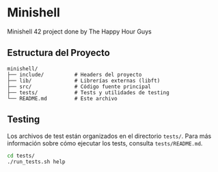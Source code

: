 # Minishell
Minishell 42 project done by The Happy Hour Guys

## Estructura del Proyecto

```
minishell/
├── include/          # Headers del proyecto
├── lib/              # Librerías externas (libft)
├── src/              # Código fuente principal
├── tests/            # Tests y utilidades de testing
└── README.md         # Este archivo
```

## Testing

Los archivos de test están organizados en el directorio `tests/`. Para más información sobre cómo ejecutar los tests, consulta `tests/README.md`.

```bash
cd tests/
./run_tests.sh help
```
